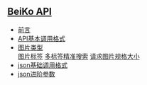 <aside class="sidebar">
<h1 class="app-name"><a class="app-name-link" data-nosearch="" href="/">BeiKo API</a></h1>
<div class="sidebar-nav">
<ul>
<li class="active">
<a class="section-link" href="#/main/?id=前言" title="前言">前言</a></li><li class="">
<a class="section-link" href="#/main/?id=api基本调用格式" title="API基本调用格式">API基本调用格式</a></li><li class="">
<a class="section-link" href="#/main/?id=图片类型" title="图片类型">图片类型</a></li>
<a class="section-link" href="#/main/?id=图片标签" title="图片标签">图片标签</a></li>
<a class="section-link" href="#/main/?id=多标签精准搜索" title="多标签精准搜索">多标签精准搜索</a></li>
<a class="section-link" href="#/main/?id=请求图片规格大小" title="请求图片规格大小">请求图片规格大小</a></li>
<li><a class="section-link" href="#/main/?id=json基础参数" title="json基础调用格式">json基础调用格式</a></li>
<li><a class="section-link" href="#/main/?id=json进阶参数" title="json进阶参数">json进阶参数</a></li></ul></li>

